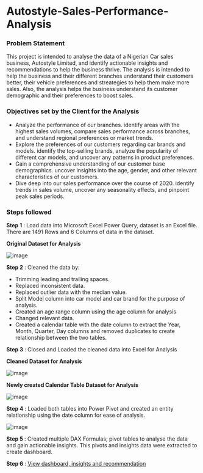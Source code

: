 # Autostyle-Sales-Performance-Analysis

### Problem Statement

This project is intended to analyse the data of a Nigerian Car sales business, Autostyle Limited, and identify actionable insights and recommendations to help the business thrive. The analysis is intended to help the business and their different branches understand their customers better, their vehicle preferences and streategies to help them make more sales. Also, the analysis helps the business understand its customer demographic and their preferences to boost sales.


### Objectives set by the Client for the Analysis

- Analyze the performance of our branches. identify areas with the highest sales volumes, compare sales performance across branches, and understand regional preferences or market trends.
- Explore the preferences of our customers regarding car brands and models. identify the top-selling brands, analyze the popularity of different car models, and uncover any patterns in product preferences.
- Gain a comprehensive understanding of our customer base demographics. uncover insights into the age, gender, and other relevant characteristics of our customers.
- Dive deep into our sales performance over the course of 2020. identify trends in sales volume, uncover any seasonality effects, and pinpoint peak sales periods.

### Steps followed
**Step 1** : Load data into Microsoft Excel Power Query, dataset is an Excel file. There are 1491 Rows and 6 Columns of data in the dataset.

**Original Dataset for Analysis**

![image](https://github.com/user-attachments/assets/da0dd31b-a80f-4f04-ae77-2b37236e6335)


**Step 2** : Cleaned the data by:
- Trimming leading and trailing spaces.
- Replaced inconsistent data.
- Replaced outlier data with the median value.
- Split Model column into car model and car brand for the purpose of analysis.
- Created an age range column using the age column for analysis
- Changed relevant data.
- Created a calendar table with the date column to extract the Year, Month, Quarter, Day columns and removed duplicates to create relationship between the two tables.


**Step 3** : Closed and Loaded the cleaned data into Excel for Analysis

**Cleaned Dataset for Analysis**

![image](https://github.com/user-attachments/assets/7c4b7692-4179-4c90-a9ff-01ac74701368)

**Newly created Calendar Table Dataset for Analysis**

![image](https://github.com/user-attachments/assets/0135e9b8-68dd-4b36-94e7-bceaf3ef3c7c)

**Step 4** : Loaded both tables into Power Pivot and created an entity relationship using the date column for ease of analysis.

![image](https://github.com/user-attachments/assets/4996b35f-48d0-43c9-a9bb-094bf32feccb)


**Step 5** : Created multiple DAX Formulas; pivot tables to analyse the data and gain actionable insights. This pivots and insights data were extracted to create dashboard.

**Step 6** : [View dashboard, insights and recommendation](https://github.com/olubadero/Autostyle-Sales-Performance-Analysis/blob/main/insights.md)

